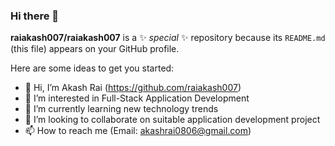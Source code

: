 ### Hi there 👋

**raiakash007/raiakash007** is a ✨ _special_ ✨ repository because its `README.md` (this file) appears on your GitHub profile.

Here are some ideas to get you started:

- 👋 Hi, I’m Akash Rai (https://github.com/raiakash007)
- 👀 I’m interested in Full-Stack Application Development
- 🌱 I’m currently learning new technology trends
- 💞️ I’m looking to collaborate on suitable application development project
- 📫 How to reach me (Email: akashrai0806@gmail.com)
